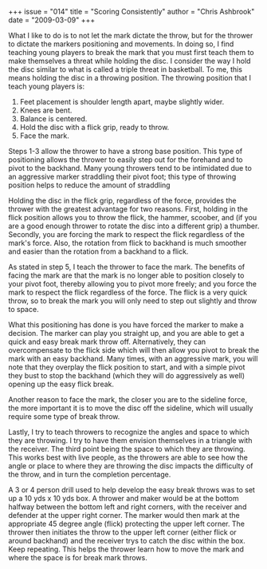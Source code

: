+++
issue = "014"
title = "Scoring Consistently"
author = "Chris Ashbrook"
date = "2009-03-09"
+++

What I like to do is to not let the mark dictate the throw, but for the
thrower to dictate the markers positioning and movements. In doing so, I find
teaching young players to break the mark that you must first teach them to
make themselves a threat while holding the disc. I consider the way I hold the
disc similar to what is called a triple threat in basketball. To me, this
means holding the disc in a throwing position. The throwing position that I
teach young players is:

  1. Feet placement is shoulder length apart, maybe slightly wider.
  2. Knees are bent.
  3. Balance is centered.
  4. Hold the disc with a flick grip, ready to throw.
  5. Face the mark.

  
Steps 1-3 allow the thrower to have a strong base position. This type of
positioning allows the thrower to easily step out for the forehand and to
pivot to the backhand. Many young throwers tend to be intimidated due to an
aggressive marker straddling their pivot foot; this type of throwing position
helps to reduce the amount of straddling  
  
Holding the disc in the flick grip, regardless of the force, provides the
thrower with the greatest advantage for two reasons. First, holding in the
flick position allows you to throw the flick, the hammer, scoober, and (if you
are a good enough thrower to rotate the disc into a different grip) a thumber.
Secondly, you are forcing the mark to respect the flick regardless of the
mark's force. Also, the rotation from flick to backhand is much smoother and
easier than the rotation from a backhand to a flick.  
  
As stated in step 5, I teach the thrower to face the mark. The benefits of
facing the mark are that the mark is no longer able to position closely to
your pivot foot, thereby allowing you to pivot more freely; and you force the
mark to respect the flick regardless of the force. The flick is a very quick
throw, so to break the mark you will only need to step out slightly and throw
to space.  
  
What this positioning has done is you have forced the marker to make a
decision. The marker can play you straight up, and you are able to get a quick
and easy break mark throw off. Alternatively, they can overcompensate to the
flick side which will then allow you pivot to break the mark with an easy
backhand. Many times, with an aggressive mark, you will note that they
overplay the flick position to start, and with a simple pivot they bust to
stop the backhand (which they will do aggressively as well) opening up the
easy flick break.  
  
Another reason to face the mark, the closer you are to the sideline force, the
more important it is to move the disc off the sideline, which will usually
require some type of break throw.  
  
Lastly, I try to teach throwers to recognize the angles and space to which
they are throwing. I try to have them envision themselves in a triangle with
the receiver. The third point being the space to which they are throwing. This
works best with live people, as the throwers are able to see how the angle or
place to where they are throwing the disc impacts the difficulty of the throw,
and in turn the completion percentage.  
  
A 3 or 4 person drill used to help develop the easy break throws was to set up
a 10 yds x 10 yds box. A thrower and maker would be at the bottom halfway
between the bottom left and right corners, with the receiver and defender at
the upper right corner. The marker would then mark at the appropriate 45
degree angle (flick) protecting the upper left corner. The thrower then
initiates the throw to the upper left corner (either flick or around backhand)
and the receiver trys to catch the disc within the box. Keep repeating. This
helps the thrower learn how to move the mark and where the space is for break
mark throws.

